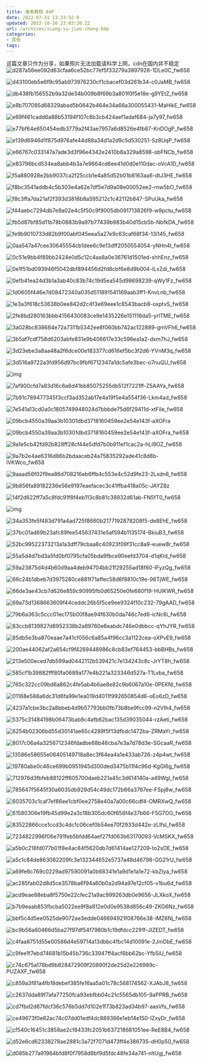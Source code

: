 ```yaml
---
title: 像素教程 84P
date: 2022-07-31 13:33:52.0
updated: 2022-10-26 23:03:20.22
url: /archives/xiang-su-jiao-cheng-84p
categories: 
- 其他
tags: 
---
```


<p>这篇文章只作为分享，如果照片无法加载请科学上网，cdn在国内并不稳定
<img src="https://cdn.jsdelivr.net/gh/WRXinYue/PictureCDN/img/d287a56ee092d63cfaa6ce52bc77ef5f33279a3897928-1DLe0C_fw658.gif" alt="d287a56ee092d63cfaa6ce52bc77ef5f33279a3897928-1DLe0C_fw658" /></p>
<p><img src="https://cdn.jsdelivr.net/gh/WRXinYue/PictureCDN/img/d43100eb5e6f9c95ab973976230cf1cbacef03d261b34-c0JaMB_fw658.gif" alt="d43100eb5e6f9c95ab973976230cf1cbacef03d261b34-c0JaMB_fw658" /></p>
<p><img src="https://cdn.jsdelivr.net/gh/WRXinYue/PictureCDN/img/db438fb156552b9a32de34b009b8f69b3a801f0f5e18e-g9YEtZ_fw658.gif" alt="db438fb156552b9a32de34b009b8f69b3a801f0f5e18e-g9YEtZ_fw658" /></p>
<p><img src="https://cdn.jsdelivr.net/gh/WRXinYue/PictureCDN/img/e8b707085d68329abad5b0642b464e34a66a300055431-MaHikE_fw658.gif" alt="e8b707085d68329abad5b0642b464e34a66a300055431-MaHikE_fw658" /></p>
<p><img src="https://cdn.jsdelivr.net/gh/WRXinYue/PictureCDN/img/e69f461cadd6a88b53194f107c8b3cb424aef1adaf684-ja7y97_fw658.gif" alt="e69f461cadd6a88b53194f107c8b3cb424aef1adaf684-ja7y97_fw658" /></p>
<p><img src="https://cdn.jsdelivr.net/gh/WRXinYue/PictureCDN/img/e77bf64e650454edb3779a2f43ae7957a6d8526e4fb87-KnDOgP_fw658.gif" alt="e77bf64e650454edb3779a2f43ae7957a6d8526e4fb87-KnDOgP_fw658" /></p>
<p><img src="https://cdn.jsdelivr.net/gh/WRXinYue/PictureCDN/img/e139d6946d1f875d976afe44d88a34d1a2d9c5d530251-Sz8UqP_fw658.gif" alt="e139d6946d1f875d976afe44d88a34d1a2d9c5d530251-Sz8UqP_fw658" /></p>
<p><img src="https://cdn.jsdelivr.net/gh/WRXinYue/PictureCDN/img/e66767c033147a7ade3d3f96e4342e2410b8a329a8598-obFNCb_fw658.gif" alt="e66767c033147a7ade3d3f96e4342e2410b8a329a8598-obFNCb_fw658" /></p>
<p><img src="https://cdn.jsdelivr.net/gh/WRXinYue/PictureCDN/img/e83796bcd534ea8abb4b3a7e9664cd6ee41d0d0e110dac-oVcA1D_fw658.gif" alt="e83796bcd534ea8abb4b3a7e9664cd6ee41d0d0e110dac-oVcA1D_fw658" /></p>
<p><img src="https://cdn.jsdelivr.net/gh/WRXinYue/PictureCDN/img/f5a880928e2bb9037ca2f25ccb1e4a85d52b01b8163aa6-dtJ3HE_fw658.gif" alt="f5a880928e2bb9037ca2f25ccb1e4a85d52b01b8163aa6-dtJ3HE_fw658" /></p>
<p><img src="https://cdn.jsdelivr.net/gh/WRXinYue/PictureCDN/img/f8bc3541addb4c5b303e4a62e7df5e7d9a08e00052ee2-rnw5bO_fw658.gif" alt="f8bc3541addb4c5b303e4a62e7df5e7d9a08e00052ee2-rnw5bO_fw658" /></p>
<p><img src="https://cdn.jsdelivr.net/gh/WRXinYue/PictureCDN/img/f8c3ffa7da21af2f393d3816b8a595212c1c42112b847-SPuUka_fw658.gif" alt="f8c3ffa7da21af2f393d3816b8a595212c1c42112b847-SPuUka_fw658" /></p>
<p><img src="https://cdn.jsdelivr.net/gh/WRXinYue/PictureCDN/img/f44aebc7294db7e9a02e4c5f50c9f9005db091713826f9-w9pctu_fw658.gif" alt="f44aebc7294db7e9a02e4c5f50c9f9005db091713826f9-w9pctu_fw658" /></p>
<p><img src="https://cdn.jsdelivr.net/gh/WRXinYue/PictureCDN/img/fb5d87bf85d11b78b0883b9a97b77439b983b40d15cb5b-NbfkDA_fw658.gif" alt="fb5d87bf85d11b78b0883b9a97b77439b983b40d15cb5b-NbfkDA_fw658" /></p>
<p><img src="https://cdn.jsdelivr.net/gh/WRXinYue/PictureCDN/img/fe9b9010733d82b9f00abf045eea5a27e9c63caf68f34-13i145_fw658.gif" alt="fe9b9010733d82b9f00abf045eea5a27e9c63caf68f34-13i145_fw658" /></p>
<p><img src="https://cdn.jsdelivr.net/gh/WRXinYue/PictureCDN/img/0aa547a47cee30645554cb1dee6c9e13dff2050554054-yNHn4I_fw658.gif" alt="0aa547a47cee30645554cb1dee6c9e13dff2050554054-yNHn4I_fw658" /></p>
<p><img src="https://cdn.jsdelivr.net/gh/WRXinYue/PictureCDN/img/0c51e9bb4f89bb2424e0d5c12c4aa8a0e36761d1501ed-shhEnz_fw658.gif" alt="0c51e9bb4f89bb2424e0d5c12c4aa8a0e36761d1501ed-shhEnz_fw658" /></p>
<p><img src="https://cdn.jsdelivr.net/gh/WRXinYue/PictureCDN/img/0e1f51bd093946f5042dbf894456d2fd8cbf6e8d9b004-lLxZdi_fw658.gif" alt="0e1f51bd093946f5042dbf894456d2fd8cbf6e8d9b004-lLxZdi_fw658" /></p>
<p><img src="https://cdn.jsdelivr.net/gh/WRXinYue/PictureCDN/img/0efb41ea24d3b1a3ab40c83b74c19d5ea545d98698239-qWy1Fz_fw658.gif" alt="0efb41ea24d3b1a3ab40c83b74c19d5ea545d98698239-qWy1Fz_fw658" /></p>
<p><img src="https://cdn.jsdelivr.net/gh/WRXinYue/PictureCDN/img/1d0605f446e7d08472340a035d511891541169aab3ff1-KnvLnb_fw658.gif" alt="1d0605f446e7d08472340a035d511891541169aab3ff1-KnvLnb_fw658" /></p>
<p><img src="https://cdn.jsdelivr.net/gh/WRXinYue/PictureCDN/img/1e3a3f618c53638b0ee842d2c4f3e69eee1c8543bacb8-oxptvS_fw658.gif" alt="1e3a3f618c53638b0ee842d2c4f3e69eee1c8543bacb8-oxptvS_fw658" /></p>
<p><img src="https://cdn.jsdelivr.net/gh/WRXinYue/PictureCDN/img/2fe8bd280163bbb4156430083ce9e1435226e151116da5-yrlTME_fw658.gif" alt="2fe8bd280163bbb4156430083ce9e1435226e151116da5-yrlTME_fw658" /></p>
<p><img src="https://cdn.jsdelivr.net/gh/WRXinYue/PictureCDN/img/3a028bc838684e72a7311b5342ee8f060bb742ac122889-gmVFh6_fw658.gif" alt="3a028bc838684e72a7311b5342ee8f060bb742ac122889-gmVFh6_fw658" /></p>
<p><img src="https://cdn.jsdelivr.net/gh/WRXinYue/PictureCDN/img/3b5af7cdf758d6203abfe831e9b406617e33c596ea1a2-dxm7hJ_fw658.gif" alt="3b5af7cdf758d6203abfe831e9b406617e33c596ea1a2-dxm7hJ_fw658" /></p>
<p><img src="https://cdn.jsdelivr.net/gh/WRXinYue/PictureCDN/img/3d23ebe3a8aa48a2f6dce00e183377cd616ef5bc3f2d6-YVnM3q_fw658.gif" alt="3d23ebe3a8aa48a2f6dce00e183377cd616ef5bc3f2d6-YVnM3q_fw658" /></p>
<p><img src="https://cdn.jsdelivr.net/gh/WRXinYue/PictureCDN/img/3d516a9722a3fd956d97bc9fbf6712347a1dc5afe3bec-o7nuQU_fw658.gif" alt="3d516a9722a3fd956d97bc9fbf6712347a1dc5afe3bec-o7nuQU_fw658" /></p>
<p><img src="https://cdn.jsdelivr.net/gh/WRXinYue/PictureCDN/img/6dbbeab864d03d30cc523cf3a1399e0ea3998ac99fb24-ZaFrDw_fw658.gif" alt="img" /></p>
<p><img src="https://cdn.jsdelivr.net/gh/WRXinYue/PictureCDN/img/7af900cfd7a83d16c6a6d41bb85075255db512f7221ff-Z5AAYa_fw658.gif" alt="7af900cfd7a83d16c6a6d41bb85075255db512f7221ff-Z5AAYa_fw658" /></p>
<p><img src="https://cdn.jsdelivr.net/gh/WRXinYue/PictureCDN/img/7b91c789477345f3ccf3ad352ab17e4a19f5e4a554f36-Lkm4ad_fw658.gif" alt="7b91c789477345f3ccf3ad352ab17e4a19f5e4a554f36-Lkm4ad_fw658" /></p>
<p><img src="https://cdn.jsdelivr.net/gh/WRXinYue/PictureCDN/img/7e541a13cd0a0c1805749948024d7bbbde75d6f29411d-xtFiIe_fw658.gif" alt="7e541a13cd0a0c1805749948024d7bbbde75d6f29411d-xtFiIe_fw658" /></p>
<p><img src="https://cdn.jsdelivr.net/gh/WRXinYue/PictureCDN/img/09bcb4550a39aa3b10301dbd3718160459ee2e54e143f-aXOFra.gif" alt="09bcb4550a39aa3b10301dbd3718160459ee2e54e143f-aXOFra" /></p>
<p><img src="https://cdn.jsdelivr.net/gh/WRXinYue/PictureCDN/img/09bcb4550a39aa3b10301dbd3718160459ee2e54e143f-aXOFra_fw658.gif" alt="09bcb4550a39aa3b10301dbd3718160459ee2e54e143f-aXOFra_fw658" /></p>
<p><img src="https://cdn.jsdelivr.net/gh/WRXinYue/PictureCDN/img/9a1e5cb42fd92b828ff28cf44e5dfd7b0b911ef1cac2a-hLI9OZ_fw658.gif" alt="9a1e5cb42fd92b828ff28cf44e5dfd7b0b911ef1cac2a-hLI9OZ_fw658" /></p>
<p><img src="https://cdn.jsdelivr.net/gh/WRXinYue/PictureCDN/img/9a7b2e4ae6316d86b2bdaaceb24a75835292ade41c8d8b-lVKWco_fw658.gif" alt="9a7b2e4ae6316d86b2bdaaceb24a75835292ade41c8d8b-lVKWco_fw658" /></p>
<p><img src="https://cdn.jsdelivr.net/gh/WRXinYue/PictureCDN/img/9aaad56f02f9ea86d708216eb6ffb4c553e4c52d9fe23-2Lxdn6_fw658.gif" alt="9aaad56f02f9ea86d708216eb6ffb4c553e4c52d9fe23-2Lxdn6_fw658" /></p>
<p><img src="https://cdn.jsdelivr.net/gh/WRXinYue/PictureCDN/img/9b856fa89182236e56e9197eaefacec3c41ffba418a05c-JAYZ8z.gif" alt="9b856fa89182236e56e9197eaefacec3c41ffba418a05c-JAYZ8z" /></p>
<p><img src="https://cdn.jsdelivr.net/gh/WRXinYue/PictureCDN/img/14f2d622ff7a5c8fdc91f8f4eb113c8b81c38932d61ab-FN5fT0_fw658.gif" alt="14f2d622ff7a5c8fdc91f8f4eb113c8b81c38932d61ab-FN5fT0_fw658" /></p>
<p><img src="https://cdn.jsdelivr.net/gh/WRXinYue/PictureCDN/img/8a7f6b422553ebdfb917f778c0190ab99bdbd6902097b1-50mLGv_fw658.gif" alt="img" /></p>
<p><img src="https://cdn.jsdelivr.net/gh/WRXinYue/PictureCDN/img/34a353fe5f483d791a4ad725f8660b2177192878208f5-de8EhE_fw658.jpg" alt="34a353fe5f483d791a4ad725f8660b2177192878208f5-de8EhE_fw658" /></p>
<p><img src="https://cdn.jsdelivr.net/gh/WRXinYue/PictureCDN/img/37bc01ad69b23afc89fee545637431e5af594b1135174-BkiuB3_fw658.gif" alt="37bc01ad69b23afc89fee545637431e5af594b1135174-BkiuB3_fw658" /></p>
<p><img src="https://cdn.jsdelivr.net/gh/WRXinYue/PictureCDN/img/52bc99522373213a1a3dff79cbaa8c40923f09f31cc8a9-euew8r_fw658.gif" alt="52bc99522373213a1a3dff79cbaa8c40923f09f31cc8a9-euew8r_fw658" /></p>
<p><img src="https://cdn.jsdelivr.net/gh/WRXinYue/PictureCDN/img/55a5d4d7bd3a5fd0bf0795cfa05bda9fbce90eefd3704-d1qKld_fw658.gif" alt="55a5d4d7bd3a5fd0bf0795cfa05bda9fbce90eefd3704-d1qKld_fw658" /></p>
<p><img src="https://cdn.jsdelivr.net/gh/WRXinYue/PictureCDN/img/59a23875d4d4b60d9aa4deb94704bb21f29255ad18f60-IFyzQg_fw658.gif" alt="59a23875d4d4b60d9aa4deb94704bb21f29255ad18f60-IFyzQg_fw658" /></p>
<p><img src="https://cdn.jsdelivr.net/gh/WRXinYue/PictureCDN/img/66c24b1dbeb7d3975280ce881f71affec58d6f8810c19e-96TjWE_fw658.gif" alt="66c24b1dbeb7d3975280ce881f71affec58d6f8810c19e-96TjWE_fw658" /></p>
<p><img src="https://cdn.jsdelivr.net/gh/WRXinYue/PictureCDN/img/66de3ae43cb7d626e859c90995fb0d65250e0fe680f19-HUlKWR_fw658.gif" alt="66de3ae43cb7d626e859c90995fb0d65250e0fe680f19-HUlKWR_fw658" /></p>
<p><img src="https://cdn.jsdelivr.net/gh/WRXinYue/PictureCDN/img/69a73d1368663609f44ceddc26b5f5ce9ee9324f10c232-79gAAD_fw658.gif" alt="69a73d1368663609f44ceddc26b5f5ce9ee9324f10c232-79gAAD_fw658" /></p>
<p><img src="https://cdn.jsdelivr.net/gh/WRXinYue/PictureCDN/img/79b6a363c5ccc01ec175b00f8ae94f630b0da746c7ed6-icNc6i_fw658.gif" alt="79b6a363c5ccc01ec175b00f8ae94f630b0da746c7ed6-icNc6i_fw658" /></p>
<p><img src="https://cdn.jsdelivr.net/gh/WRXinYue/PictureCDN/img/83ccb8139827d8952338b2a89760e6eabdc746e0dbbcc-qYhJYR_fw658.gif" alt="83ccb8139827d8952338b2a89760e6eabdc746e0dbbcc-qYhJYR_fw658" /></p>
<p><img src="https://cdn.jsdelivr.net/gh/WRXinYue/PictureCDN/img/85db5e3ba870eaae7a41cf056c6a85a4f96cc3a1122cea-oXPvE9_fw658.gif" alt="85db5e3ba870eaae7a41cf056c6a85a4f96cc3a1122cea-oXPvE9_fw658" /></p>
<p><img src="https://cdn.jsdelivr.net/gh/WRXinYue/PictureCDN/img/200ae44062af2a654cf9f4269448986c8cb83ef764453-bbBHBs_fw658.gif" alt="200ae44062af2a654cf9f4269448986c8cb83ef764453-bbBHBs_fw658" /></p>
<p><img src="https://cdn.jsdelivr.net/gh/WRXinYue/PictureCDN/img/213e500eced7db599ad0442112b539421c7e134243c8c-JrYT8h_fw658.gif" alt="213e500eced7db599ad0442112b539421c7e134243c8c-JrYT8h_fw658" /></p>
<p><img src="https://cdn.jsdelivr.net/gh/WRXinYue/PictureCDN/img/585cf1b39882fff80fa0689a177e4b221a323346d527a-T1Lvba_fw658.gif" alt="585cf1b39882fff80fa0689a177e4b221a323346d527a-T1Lvba_fw658" /></p>
<p><img src="https://cdn.jsdelivr.net/gh/WRXinYue/PictureCDN/img/765c322cc09bd6a862c4fe5ab4b6ae8e82c9b6067a10e-0PEKNl_fw658.gif" alt="765c322cc09bd6a862c4fe5ab4b6ae8e82c9b6067a10e-0PEKNl_fw658" /></p>
<p><img src="https://cdn.jsdelivr.net/gh/WRXinYue/PictureCDN/img/01168e588a6dc31d6fa99e1ea019d4011f992650854d6-oEo6zD_fw658.gif" alt="01168e588a6dc31d6fa99e1ea019d4011f992650854d6-oEo6zD_fw658" /></p>
<p><img src="https://cdn.jsdelivr.net/gh/WRXinYue/PictureCDN/img/4237a1cbe3bc2a8bbeb4d9b57793bb0fb73b8be9fcc99-n2VIh4_fw658.gif" alt="4237a1cbe3bc2a8bbeb4d9b57793bb0fb73b8be9fcc99-n2VIh4_fw658" /></p>
<p><img src="https://cdn.jsdelivr.net/gh/WRXinYue/PictureCDN/img/5375c31484198b06473bab8c4afb62bac135d39035044-rzAeti_fw658.gif" alt="5375c31484198b06473bab8c4afb62bac135d39035044-rzAeti_fw658" /></p>
<p><img src="https://cdn.jsdelivr.net/gh/WRXinYue/PictureCDN/img/6254b02306bd55d30141ae65c4289f5f13dfbdc1472ba-ZRMaYr_fw658.gif" alt="6254b02306bd55d30141ae65c4289f5f13dfbdc1472ba-ZRMaYr_fw658" /></p>
<p><img src="https://cdn.jsdelivr.net/gh/WRXinYue/PictureCDN/img/8017c06a4a3256712346fdadbe68b46cba7e3a7d78d3e-SGcaaR_fw658.gif" alt="8017c06a4a3256712346fdadbe68b46cba7e3a7d78d3e-SGcaaR_fw658" /></p>
<p><img src="https://cdn.jsdelivr.net/gh/WRXinYue/PictureCDN/img/13586e58655e06405149718a8ec3f64ea4a1e433ab726-z4p4wt_fw658.gif" alt="13586e58655e06405149718a8ec3f64ea4a1e433ab726-z4p4wt_fw658" /></p>
<p><img src="https://cdn.jsdelivr.net/gh/WRXinYue/PictureCDN/img/19780abe0c46ce699b0951945d300ded3475b11f4c96d-KgGl6g_fw658.gif" alt="19780abe0c46ce699b0951945d300ded3475b11f4c96d-KgGl6g_fw658" /></p>
<p><img src="https://cdn.jsdelivr.net/gh/WRXinYue/PictureCDN/img/712976d3fbfeb88122ff605700daeb221a45c3d614140a-a49Wgl_fw658.gif" alt="712976d3fbfeb88122ff605700daeb221a45c3d614140a-a49Wgl_fw658" /></p>
<p><img src="https://cdn.jsdelivr.net/gh/WRXinYue/PictureCDN/img/785647f5645f30a6035db929d54c49dc172b66a3767ee-FSpj8w_fw658.gif" alt="785647f5645f30a6035db929d54c49dc172b66a3767ee-FSpj8w_fw658" /></p>
<p><img src="https://cdn.jsdelivr.net/gh/WRXinYue/PictureCDN/img/6035703c1caf7ef86ee1cbf0ee2758e40a7a00c66cdf4-OMRXwQ_fw658.gif" alt="6035703c1caf7ef86ee1cbf0ee2758e40a7a00c66cdf4-OMRXwQ_fw658" /></p>
<p><img src="https://cdn.jsdelivr.net/gh/WRXinYue/PictureCDN/img/61580306e19fb45d99e2a3c18b305dc60f656f4e37b66-F5G7OG_fw658.gif" alt="61580306e19fb45d99e2a3c18b305dc60f656f4e37b66-F5G7OG_fw658" /></p>
<p><img src="https://cdn.jsdelivr.net/gh/WRXinYue/PictureCDN/img/83522866cce1ccd3c4dc1c06cef0b54ee70f2933d442e-zLIfsl_fw658.gif" alt="83522866cce1ccd3c4dc1c06cef0b54ee70f2933d442e-zLIfsl_fw658" /></p>
<p><img src="https://cdn.jsdelivr.net/gh/WRXinYue/PictureCDN/img/7234822996f06e791feb5bfdd64aef27fd063b63170093-VcMSKX_fw658.gif" alt="7234822996f06e791feb5bfdd64aef27fd063b63170093-VcMSKX_fw658" /></p>
<p><img src="https://cdn.jsdelivr.net/gh/WRXinYue/PictureCDN/img/a5b0c216fd077b01f8e4ac84f5620db7d61414ae127209-to2sOE_fw658.gif" alt="a5b0c216fd077b01f8e4ac84f5620db7d61414ae127209-to2sOE_fw658" /></p>
<p><img src="https://cdn.jsdelivr.net/gh/WRXinYue/PictureCDN/img/a5c1c84de863082209fc3e132344652e5737a48d46798-GG21rU_fw658.gif" alt="a5c1c84de863082209fc3e132344652e5737a48d46798-GG21rU_fw658" /></p>
<p><img src="https://cdn.jsdelivr.net/gh/WRXinYue/PictureCDN/img/a69fe6c769c0229ad97590091a0b68341e1a9d1e1a1e72-kbZlya_fw658.gif" alt="a69fe6c769c0229ad97590091a0b68341e1a9d1e1a1e72-kbZlya_fw658" /></p>
<p><img src="https://cdn.jsdelivr.net/gh/WRXinYue/PictureCDN/img/ac285fab02d8d5ce3578ba6f94a60b0a2d94a97e12cf05-v1bu6d_fw658.gif" alt="ac285fab02d8d5ce3578ba6f94a60b0a2d94a97e12cf05-v1bu6d_fw658" /></p>
<p><img src="https://cdn.jsdelivr.net/gh/WRXinYue/PictureCDN/img/acd9eae88eba8f5750e22cfec21a9ac999263db0e9656-JLXkoX_fw658.gif" alt="acd9eae88eba8f5750e22cfec21a9ac999263db0e9656-JLXkoX_fw658" /></p>
<p><img src="https://cdn.jsdelivr.net/gh/WRXinYue/PictureCDN/img/b7b9eaab853fbcba5022ee9f8a812e0d0e9538d856c49-ZKG6Nz_fw658.gif" alt="b7b9eaab853fbcba5022ee9f8a812e0d0e9538d856c49-ZKG6Nz_fw658" /></p>
<p><img src="https://cdn.jsdelivr.net/gh/WRXinYue/PictureCDN/img/bbf5c4d5ee0525de9072ae3edde046694921f08766e38-iMZ6Nj_fw658.gif" alt="bbf5c4d5ee0525de9072ae3edde046694921f08766e38-iMZ6Nj_fw658" /></p>
<p><img src="https://cdn.jsdelivr.net/gh/WRXinYue/PictureCDN/img/bc9b56a60466d5ba27f97df54f7980b1c19dfdcc2291f-JIZEDT_fw658.png" alt="bc9b56a60466d5ba27f97df54f7980b1c19dfdcc2291f-JIZEDT_fw658" /></p>
<p><img src="https://cdn.jsdelivr.net/gh/WRXinYue/PictureCDN/img/c4faa8751d55e00586d4e59714a13dbbc4fbc14d10091e-2JmDbE_fw658.gif" alt="c4faa8751d55e00586d4e59714a13dbbc4fbc14d10091e-2JmDbE_fw658" /></p>
<p><img src="https://cdn.jsdelivr.net/gh/WRXinYue/PictureCDN/img/c9fee1f7ebd74681b15b45b736c33947ff4acf6bb62bc-Yfb5iU_fw658.gif" alt="c9fee1f7ebd74681b15b45b736c33947ff4acf6bb62bc-Yfb5iU_fw658" /></p>
<p><img src="https://cdn.jsdelivr.net/gh/WRXinYue/PictureCDN/img/c74c675a178bd9b828472909f20890f2de25d2e226989c-PUZAXF_fw658.gif" alt="c74c675a178bd9b828472909f20890f2de25d2e226989c-PUZAXF_fw658" /></p>
<p><img src="https://cdn.jsdelivr.net/gh/WRXinYue/PictureCDN/img/c859a3f81a4fb18debef385fe16aa5a01c78c568174562-XJAbJ8_fw658.gif" alt="c859a3f81a4fb18debef385fe16aa5a01c78c568174562-XJAbJ8_fw658" /></p>
<p><img src="https://cdn.jsdelivr.net/gh/WRXinYue/PictureCDN/img/c2637dda89f7afa77250fca93ebfbb04c21c5565db105-9aPPRB_fw658.gif" alt="c2637dda89f7afa77250fca93ebfbb04c21c5565db105-9aPPRB_fw658" /></p>
<p><img src="https://cdn.jsdelivr.net/gh/WRXinYue/PictureCDN/img/cd7fbd2d67fdcf36c576b5dd7d102e1f73b823ad34b97-aasVfs_fw658.gif" alt="cd7fbd2d67fdcf36c576b5dd7d102e1f73b823ad34b97-aasVfs_fw658" /></p>
<p><img src="https://cdn.jsdelivr.net/gh/WRXinYue/PictureCDN/img/ce49673f0e82ac74c07dd01edf4dc889366e1eb14e150-IZxyDr_fw658.gif" alt="ce49673f0e82ac74c07dd01edf4dc889366e1eb14e150-IZxyDr_fw658" /></p>
<p><img src="https://cdn.jsdelivr.net/gh/WRXinYue/PictureCDN/img/cf540c16451c3858ae2cf8433fc2051b637218681051ee-ReE8B4_fw658.gif" alt="cf540c16451c3858ae2cf8433fc2051b637218681051ee-ReE8B4_fw658" /></p>
<p><img src="https://cdn.jsdelivr.net/gh/WRXinYue/PictureCDN/img/d52e6cd62338278ae2881c3a72f7071d473ff4e386735-dH0p50_fw658.gif" alt="d52e6cd62338278ae2881c3a72f7071d473ff4e386735-dH0p50_fw658" /></p>
<p><img src="https://cdn.jsdelivr.net/gh/WRXinYue/PictureCDN/img/d085b277a91964bfd8f0f7958d8bf9d5fdc48fe34a741-nltUgj_fw658.gif" alt="d085b277a91964bfd8f0f7958d8bf9d5fdc48fe34a741-nltUgj_fw658" /></p>